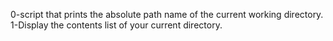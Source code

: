 0-script that prints the absolute path name of the current working directory.
1-Display the contents list of your current directory.
